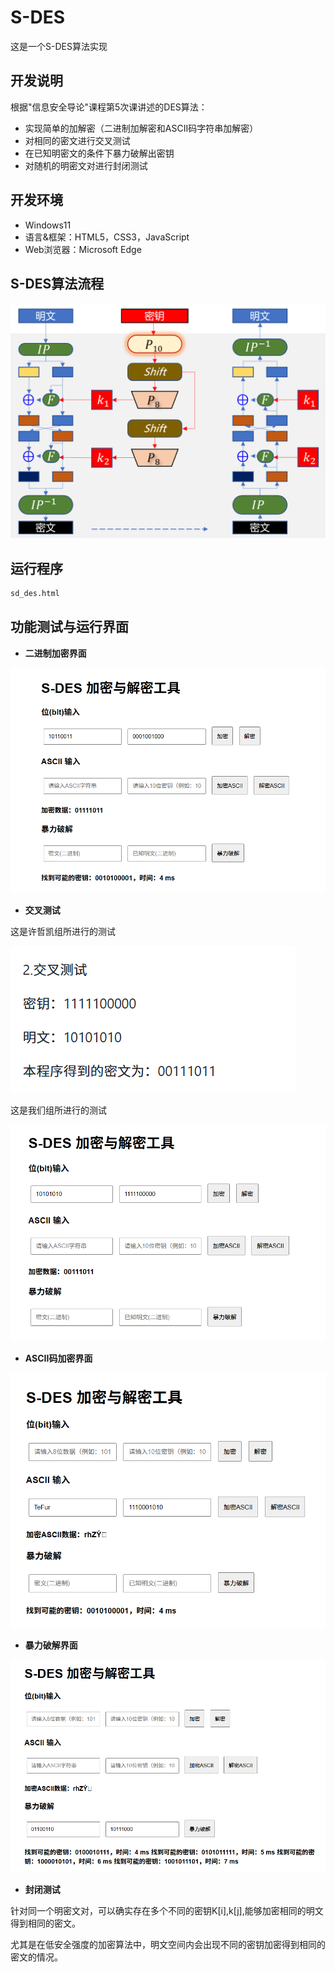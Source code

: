 # S-DES
这是一个S-DES算法实现
## **开发说明**
根据"信息安全导论"课程第5次课讲述的DES算法：

* 实现简单的加解密（二进制加解密和ASCII码字符串加解密）
* 对相同的密文进行交叉测试
* 在已知明密文的条件下暴力破解出密钥
* 对随机的明密文对进行封闭测试

## **开发环境**
* Windows11
* 语言&框架：HTML5，CSS3，JavaScript
* Web浏览器：Microsoft Edge
## **S-DES算法流程**
![algorithm](https://github.com/TeFur0/S-DES/blob/main/png/algorithm.png?raw=true)
## **运行程序**
```bash
sd_des.html
```
## **功能测试与运行界面**

* **二进制加密界面**

![位加密](https://github.com/TeFur0/S-DES/blob/main/png/位加密.png?raw=true)

* **交叉测试**

这是许哲凯组所进行的测试

![交叉f](https://github.com/TeFur0/S-DES/blob/main/png/交叉f.png?raw=true)

这是我们组所进行的测试

![交叉](https://github.com/TeFur0/S-DES/blob/main/png/交叉.png?raw=true)

* **ASCII码加密界面**

![ASCII加密](https://github.com/TeFur0/S-DES/blob/main/png/ASCII加密.png?raw=true)

* **暴力破解界面**

![暴力破解](https://github.com/TeFur0/S-DES/blob/main/png/暴力破解.png?raw=true)

* **封闭测试**

针对同一个明密文对，可以确实存在多个不同的密钥K[i],k[j],能够加密相同的明文得到相同的密文。

尤其是在低安全强度的加密算法中，明文空间内会出现不同的密钥加密得到相同的密文的情况。
